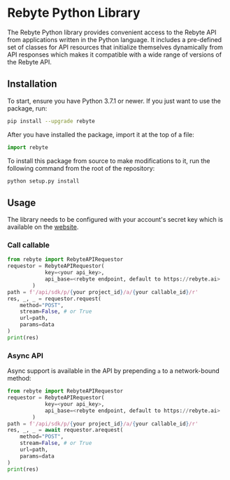 # Rebyte Python Library

The Rebyte Python library provides convenient access to the Rebyte API
from applications written in the Python language. It includes a
pre-defined set of classes for API resources that initialize
themselves dynamically from API responses which makes it compatible
with a wide range of versions of the Rebyte API.

## Installation

To start, ensure you have Python 3.7.1 or newer. If you just
want to use the package, run:

```sh
pip install --upgrade rebyte
```

After you have installed the package, import it at the top of a file:

```python
import rebyte
```

To install this package from source to make modifications to it, run the following command from the root of the repository:

```sh
python setup.py install
```

## Usage

The library needs to be configured with your account's secret key which is available on the [website](https://rebyte.ai).

### Call callable

```python
from rebyte import RebyteAPIRequestor
requestor = RebyteAPIRequestor(
            key=<your api_key>,
            api_base=<rebyte endpoint, default to https://rebyte.ai>
        )
path = f'/api/sdk/p/{your project_id}/a/{your callable_id}/r'
res, _, _ = requestor.request(
    method="POST",
    stream=False, # or True
    url=path,
    params=data
)
print(res)
```

### Async API

Async support is available in the API by prepending `a` to a network-bound method:

```python
from rebyte import RebyteAPIRequestor
requestor = RebyteAPIRequestor(
            key=<your api_key>,
            api_base=<rebyte endpoint, default to https://rebyte.ai>
        )
path = f'/api/sdk/p/{your project_id}/a/{your callable_id}/r'
res, _, _ = await requestor.arequest(
    method="POST",
    stream=False, # or True
    url=path,
    params=data
)
print(res)
```
